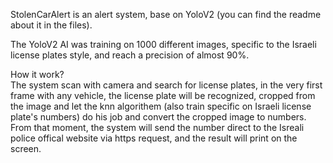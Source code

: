 StolenCarAlert is an alert system, base on YoloV2 (you can find the readme about it in the files).<br>

The YoloV2 AI was training on 1000 different images, specific to the Israeli license plates style, and reach a precision of almost 90%.

How it work?<br>
The system scan with camera and search for license plates,
in the very first frame with any vehicle, the license plate will be recognized,
cropped from the image and let the knn algorithem (also train specific on Israeli license plate's numbers) do his job and convert the cropped image to numbers.
From that moment, the system will send the number direct to the Isreali police offical website via https request, and the result will print on the screen.


